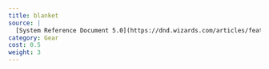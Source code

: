 ```yaml
---
title: blanket
source: |
  [System Reference Document 5.0](https://dnd.wizards.com/articles/features/systems-reference-document-srd)
category: Gear
cost: 0.5
weight: 3
---
```

